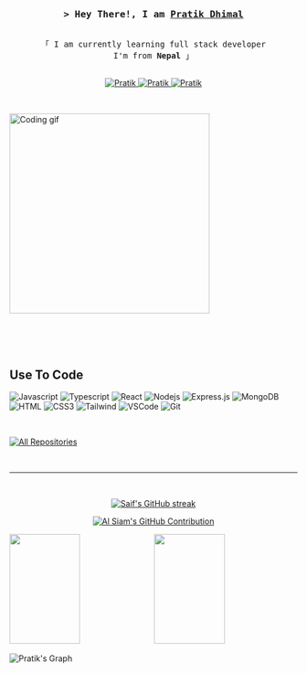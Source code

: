 <!-- Intro  -->
<h3 align="center">
    <samp>&gt; Hey There!, I am
        <b><a target="_blank" href="#">Pratik Dhimal</a></b>
    </samp>
</h3>


<p align="center">
    <samp>
        <br>
        「 I am currently learning full stack developer 
        <br/>
        I'm from <b>Nepal</b> 」
        <br>
        <br>
    </samp>
</p>

<p align="center">
    <a href="https://www.linkedin.com/in/pratik-dhimal-26a54123a/" target="_blank">
        <img src="https://img.shields.io/badge/LinkedIn-0077B5?style=for-the-badge&logo=linkedin&logoColor=white"
            alt="Pratik" />
    </a>
    </a>
    <a href="https://www.instagram.com/pratikdhimal01/" target="_blank">
        <img src="https://img.shields.io/badge/Instagram-fe4164?style=for-the-badge&logo=instagram&logoColor=white"
            alt="Pratik" />
    </a>
    <a href="https://www.facebook.com/pratik.dhimal.71" target="_blank">
        <img src="https://img.shields.io/badge/Facebook-20BEFF?&style=for-the-badge&logo=facebook&logoColor=white"
            alt="Pratik" />
    </a>




</p>
<br />

<!-- About Section -->


<p>
    <img align="center" width="350" src="https://github.com/alsiam/alsiam/blob/main/assets/programmer.gif?raw=true" alt="Coding gif" />
</p>

<br />
<br />
<br />


## Use To Code

![Javascript](https://img.shields.io/badge/Javascript-F0DB4F?style=for-the-badge&labelColor=black&logo=javascript&logoColor=F0DB4F)
![Typescript](https://img.shields.io/badge/Typescript-007acc?style=for-the-badge&labelColor=black&logo=typescript&logoColor=007acc)
![React](https://img.shields.io/badge/-React-61DBFB?style=for-the-badge&labelColor=black&logo=react&logoColor=61DBFB)
![Nodejs](https://img.shields.io/badge/Nodejs-3C873A?style=for-the-badge&labelColor=black&logo=node.js&logoColor=3C873A)
![Express.js](https://img.shields.io/badge/Express.js-000000?style=for-the-badge&logo=express&logoColor=white)
![MongoDB](https://img.shields.io/badge/MongoDB-4EA94B?style=for-the-badge&logo=mongodb&logoColor=white)
![HTML](https://img.shields.io/badge/HTML5-E34F26?style=for-the-badge&logo=html5&logoColor=white)
![CSS3](https://img.shields.io/badge/CSS3-1572B6?style=for-the-badge&logo=css3&logoColor=white)
![Tailwind](https://img.shields.io/badge/Tailwind_CSS-092749?style=for-the-badge&logo=tailwindcss&logoColor=06B6D4&labelColor=000000)
![VSCode](https://img.shields.io/badge/Visual_Studio-0078d7?style=for-the-badge&logo=visual%20studio&logoColor=white)
![Git](https://img.shields.io/badge/Git-F05032?style=for-the-badge&logo=git&logoColor=white)

<br />



<p align="left">
    <a href="https://github.com/Pratik07007?tab=repositories" target="_blank"><img alt="All Repositories"
            title="All Repositories"
            src="https://img.shields.io/badge/-All%20Repos-2962FF?style=for-the-badge&logo=koding&logoColor=white" /></a>
</p>

<br />
<hr />
<br />

<p align="center">
    <a href="https://github.com/Pratik07007">
        <img src="https://github-readme-streak-stats.herokuapp.com/?user=Pratik07007&theme=radical&border=7F3FBF&background=0D1117"
            alt="Saif's GitHub streak" />
    </a>
</p>

<p align="center">
    <a href="https://github.com/Pratik07007">
        <img src="https://github-profile-summary-cards.vercel.app/api/cards/profile-details?username=Pratik07007&theme=radical"
            alt="Al Siam's GitHub Contribution" />
    </a>
</p>

<a>
    <a href="https://github.com/Pratik07007"><img alt=""
            src="https://denvercoder1-github-readme-stats.vercel.app/api?username=Pratik07007&show_icons=true&count_private=true&theme=react&border_color=7F3FBF&bg_color=0D1117&title_color=F85D7F&icon_color=F8D866"
            height="192px" width="49.5%" /></a>
    <a href="https://github.com/Pratik07007"><img alt=""
            src="https://denvercoder1-github-readme-stats.vercel.app/api/top-langs/?username=Pratik07007&langs_count=8&layout=compact&theme=react&border_color=7F3FBF&bg_color=0D1117&title_color=F85D7F&icon_color=F8D866"
            height="192px" width="49.5%" /></a>
    <br />
</a>


![Pratik's
Graph](https://github-readme-activity-graph.vercel.app/graph?username=Pratik07007&custom&bg_color=0D1117&color=7F3FBF&line=7F3FBF&point=7F3FBF&area_color=FFFFFF&title_color=FFFFFF&area=true)
